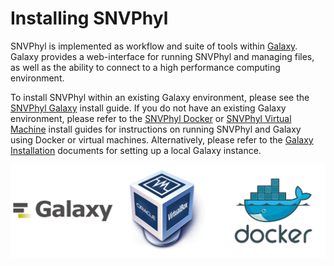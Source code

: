 Installing SNVPhyl
==================

SNVPhyl is implemented as workflow and suite of tools within [Galaxy][].  Galaxy provides a web-interface for running SNVPhyl and managing files, as well as the ability to connect to a high performance computing environment.

To install SNVPhyl within an existing Galaxy environment, please see the [SNVPhyl Galaxy][] install guide.  If you do not have an existing Galaxy environment, please refer to the [SNVPhyl Docker][] or [SNVPhyl Virtual Machine][] install guides for instructions on running SNVPhyl and Galaxy using Docker or virtual machines.  Alternatively, please refer to the [Galaxy Installation][] documents for setting up a local Galaxy instance.

![all-logo][]

[Galaxy]: http://galaxyproject.org/
[SNVPhyl Galaxy]: ../install/galaxy.md
[SNVPhyl Docker]: ../install/docker.md
[SNVPhyl Virtual Machine]: ../install/virtualmachine.md
[Galaxy Installation]: https://wiki.galaxyproject.org/Admin/GetGalaxy
[all-logo]: images/all-logo.png
